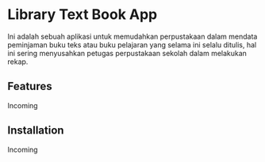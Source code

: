 # Library Text Book App

Ini adalah sebuah aplikasi untuk memudahkan perpustakaan dalam mendata peminjaman buku teks atau buku pelajaran yang selama ini selalu ditulis, hal ini sering menyusahkan petugas perpustakaan sekolah dalam melakukan rekap.

## Features

Incoming

## Installation

Incoming
